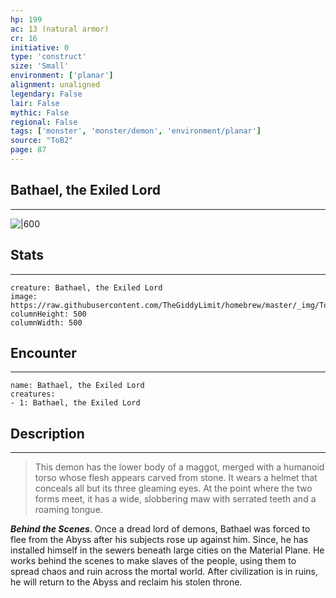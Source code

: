 ```yaml
---
hp: 199
ac: 13 (natural armor)
cr: 16
initiative: 0
type: 'construct'    
size: 'Small'
environment: ['planar']
alignment: unaligned
legendary: False
lair: False
mythic: False
regional: False
tags: ['monster', 'monster/demon', 'environment/planar']
source: "ToB2"
page: 87
---
```


## Bathael, the Exiled Lord
---

![|600](https://raw.githubusercontent.com/TheGiddyLimit/homebrew/master/_img/ToB2/creature/Bathael.webp)

## Stats
---

```statblock
creature: Bathael, the Exiled Lord
image: https://raw.githubusercontent.com/TheGiddyLimit/homebrew/master/_img/ToB2/creature/token/Bathael%20%28Token%29.png
columnHeight: 500
columnWidth: 500
```

## Encounter
---

```encounter-table
name: Bathael, the Exiled Lord
creatures:
- 1: Bathael, the Exiled Lord
```

## Description
---
>This demon has the lower body of a maggot, merged with a humanoid torso whose flesh appears carved from stone. It wears a helmet that conceals all but its three gleaming eyes. At the point where the two forms meet, it has a wide, slobbering maw with serrated teeth and a roaming tongue.

**_Behind the Scenes_**. Once a dread lord of demons, Bathael was forced to flee from the Abyss after his subjects rose up against him. Since, he has installed himself in the sewers beneath large cities on the Material Plane. He works behind the scenes to make slaves of the people, using them to spread chaos and ruin across the mortal world. After civilization is in ruins, he will return to the Abyss and reclaim his stolen throne.






